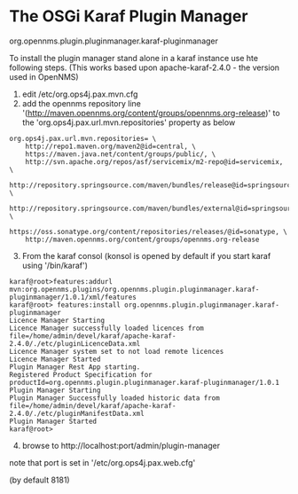 # The OSGi Karaf Plugin Manager  
org.opennms.plugin.pluginmanager.karaf-pluginmanager

To install the plugin manager stand alone in a karaf instance use hte following steps. 
(This works based upon apache-karaf-2.4.0 - the version used in OpenNMS)

1. edit <karaf home>/etc/org.ops4j.pax.mvn.cfg
2. add the opennms repository line
'(http://maven.opennms.org/content/groups/opennms.org-release)'
to the 
'org.ops4j.pax.url.mvn.repositories'
property as below

~~~~
org.ops4j.pax.url.mvn.repositories= \
    http://repo1.maven.org/maven2@id=central, \
    https://maven.java.net/content/groups/public/, \
    http://svn.apache.org/repos/asf/servicemix/m2-repo@id=servicemix, \
    http://repository.springsource.com/maven/bundles/release@id=springsource.release, \
    http://repository.springsource.com/maven/bundles/external@id=springsource.external, \
    https://oss.sonatype.org/content/repositories/releases/@id=sonatype, \
    http://maven.opennms.org/content/groups/opennms.org-release
~~~~

3. From the karaf consol (konsol is opened by default if you start karaf using '<karaf home>/bin/karaf')

~~~~
karaf@root>features:addurl mvn:org.opennms.plugins/org.opennms.plugin.pluginmanager.karaf-pluginmanager/1.0.1/xml/features
karaf@root> features:install org.opennms.plugin.pluginmanager.karaf-pluginmanager
Licence Manager Starting
Licence Manager successfully loaded licences from file=/home/admin/devel/karaf/apache-karaf-2.4.0/./etc/pluginLicenceData.xml
Licence Manager system set to not load remote licences
Licence Manager Started
Plugin Manager Rest App starting.
Registered Product Specification for productId=org.opennms.plugin.pluginmanager.karaf-pluginmanager/1.0.1
Plugin Manager Starting
Plugin Manager Successfully loaded historic data from file=/home/admin/devel/karaf/apache-karaf-2.4.0/./etc/pluginManifestData.xml
Plugin Manager Started
karaf@root> 
~~~~

4. browse to http://localhost:port/admin/plugin-manager

note that port is set in 
'<karaf home>/etc/org.ops4j.pax.web.cfg'

(by default 8181)




